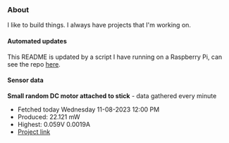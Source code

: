 ### About
I like to build things. I always have projects that I'm working on.

#### Automated updates
This README is updated by a script I have running on a Raspberry Pi, can see the repo [here](https://github.com/jdc-cunningham/raspi-git-repo-updater).

#### Sensor data


**Small random DC motor attached to stick** - data gathered every minute
- Fetched today Wednesday 11-08-2023 12:00 PM
- Produced: 22.121 mW
- Highest: 0.059V 0.0019A
- [Project link](https://github.com/jdc-cunningham/turbine-raspi)